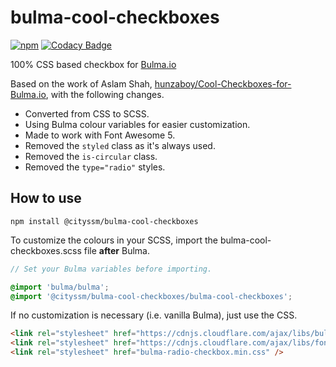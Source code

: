 # bulma-cool-checkboxes

[![npm](https://badgen.net/npm/v/@cityssm/bulma-cool-checkboxes)](https://www.npmjs.com/package/@cityssm/bulma-cool-checkboxes)
[![Codacy Badge](https://app.codacy.com/project/badge/Grade/c9bd081b077d4add8ccff989eb02c5fb)](https://www.codacy.com/gh/cityssm/bulma-cool-checkboxes?utm_source=github.com&amp;utm_medium=referral&amp;utm_content=cityssm/bulma-cool-checkboxes&amp;utm_campaign=Badge_Grade)

100% CSS based checkbox for <a href="http://bulma.io" target="_blank">Bulma.io</a>

Based on the work of Aslam Shah,
[hunzaboy/Cool-Checkboxes-for-Bulma.io](https://github.com/hunzaboy/Cool-Checkboxes-for-Bulma.io), with the following changes.

-   Converted from CSS to SCSS.
-   Using Bulma colour variables for easier customization.
-   Made to work with Font Awesome 5.
-   Removed the `styled` class as it's always used.
-   Removed the `is-circular` class.
-   Removed the `type="radio"` styles.

## How to use

`npm install @cityssm/bulma-cool-checkboxes`

To customize the colours in your SCSS,
import the bulma-cool-checkboxes.scss file **after** Bulma.

```scss
// Set your Bulma variables before importing.

@import 'bulma/bulma';
@import '@cityssm/bulma-cool-checkboxes/bulma-cool-checkboxes';
```

If no customization is necessary (i.e. vanilla Bulma), just use the CSS.

```html
<link rel="stylesheet" href="https://cdnjs.cloudflare.com/ajax/libs/bulma/0.8.2/css/bulma.min.css" />
<link rel="stylesheet" href="https://cdnjs.cloudflare.com/ajax/libs/font-awesome/5.13.0/css/all.min.css" />
<link rel="stylesheet" href="bulma-radio-checkbox.min.css" />
```
